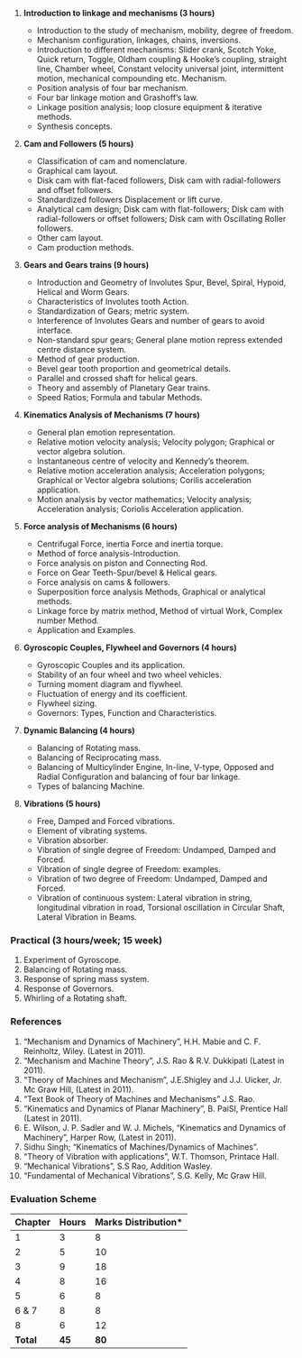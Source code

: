 1. **Introduction to linkage and mechanisms (3 hours)**
   - Introduction to the study of mechanism, mobility, degree of freedom.
   - Mechanism configuration, linkages, chains, inversions.
   - Introduction to different mechanisms: Slider crank, Scotch Yoke, Quick return, Toggle, Oldham coupling & Hooke’s coupling, straight line, Chamber wheel, Constant velocity universal joint, intermittent motion, mechanical compounding etc. Mechanism.
   - Position analysis of four bar mechanism.
   - Four bar linkage motion and Grashoff’s law.
   - Linkage position analysis; loop closure equipment & iterative methods.
   - Synthesis concepts.

2. **Cam and Followers (5 hours)**
   - Classification of cam and nomenclature.
   - Graphical cam layout.
   - Disk cam with flat-faced followers, Disk cam with radial-followers and offset followers.
   - Standardized followers Displacement or lift curve.
   - Analytical cam design; Disk cam with flat-followers; Disk cam with radial-followers or offset followers; Disk cam with Oscillating Roller followers.
   - Other cam layout.
   - Cam production methods.

3. **Gears and Gears trains (9 hours)**
   - Introduction and Geometry of Involutes Spur, Bevel, Spiral, Hypoid, Helical and Worm Gears.
   - Characteristics of Involutes tooth Action.
   - Standardization of Gears; metric system.
   - Interference of Involutes Gears and number of gears to avoid interface.
   - Non-standard spur gears; General plane motion repress extended centre distance system.
   - Method of gear production.
   - Bevel gear tooth proportion and geometrical details.
   - Parallel and crossed shaft for helical gears.
   - Theory and assembly of Planetary Gear trains.
   - Speed Ratios; Formula and tabular Methods.

4. **Kinematics Analysis of Mechanisms (7 hours)**
   - General plan emotion representation.
   - Relative motion velocity analysis; Velocity polygon; Graphical or vector algebra solution.
   - Instantaneous centre of velocity and Kennedy’s theorem.
   - Relative motion acceleration analysis; Acceleration polygons; Graphical or Vector algebra solutions; Corilis acceleration application.
   - Motion analysis by vector mathematics; Velocity analysis; Acceleration analysis; Coriolis Acceleration application.

5. **Force analysis of Mechanisms (6 hours)**
   - Centrifugal Force, inertia Force and inertia torque.
   - Method of force analysis-Introduction.
   - Force analysis on piston and Connecting Rod.
   - Force on Gear Teeth-Spur/bevel & Helical gears.
   - Force analysis on cams & followers.
   - Superposition force analysis Methods, Graphical or analytical methods.
   - Linkage force by matrix method, Method of virtual Work, Complex number Method.
   - Application and Examples.

6. **Gyroscopic Couples, Flywheel and Governors (4 hours)**
   - Gyroscopic Couples and its application.
   - Stability of an four wheel and two wheel vehicles.
   - Turning moment diagram and flywheel.
   - Fluctuation of energy and its coefficient.
   - Flywheel sizing.
   - Governors: Types, Function and Characteristics.

7. **Dynamic Balancing (4 hours)**
   - Balancing of Rotating mass.
   - Balancing of Reciprocating mass.
   - Balancing of Multicylinder Engine, In-line, V-type, Opposed and Radial Configuration and balancing of four bar linkage.
   - Types of balancing Machine.

8. **Vibrations (5 hours)**
   - Free, Damped and Forced vibrations.
   - Element of vibrating systems.
   - Vibration absorber.
   - Vibration of single degree of Freedom: Undamped, Damped and Forced.
   - Vibration of single degree of Freedom: examples.
   - Vibration of two degree of Freedom: Undamped, Damped and Forced.
   - Vibration of continuous system: Lateral vibration in string, longitudinal vibration in road, Torsional oscillation in Circular Shaft, Lateral Vibration in Beams.

### **Practical (3 hours/week; 15 week)**

1. Experiment of Gyroscope.
2. Balancing of Rotating mass.
3. Response of spring mass system.
4. Response of Governors.
5. Whirling of a Rotating shaft.

### **References**

1. “Mechanism and Dynamics of Machinery”, H.H. Mabie and C. F. Reinholtz, Wiley. (Latest in 2011).
2. “Mechanism and Machine Theory”, J.S. Rao & R.V. Dukkipati (Latest in 2011).
3. “Theory of Machines and Mechanism”, J.E.Shigley and J.J. Uicker, Jr. Mc Graw Hill, (Latest in 2011).
4. “Text Book of Theory of Machines and Mechanisms” J.S. Rao.
5. “Kinematics and Dynamics of Planar Machinery”, B. PaiSI, Prentice Hall (Latest in 2011).
6. E. Wilson, J. P. Sadler and W. J. Michels, “Kinematics and Dynamics of Machinery”, Harper Row, (Latest in 2011).
7. Sidhu Singh; “Kinematics of Machines/Dynamics of Machines”.
8. “Theory of Vibration with applications”, W.T. Thomson, Printace Hall.
9. “Mechanical Vibrations”, S.S Rao, Addition Wasley.
10. “Fundamental of Mechanical Vibrations”, S.G. Kelly, Mc Graw Hill.

### **Evaluation Scheme**

| Chapter   | Hours  | Marks Distribution* |
| --------- | ------ | ------------------- |
| 1         | 3      | 8                   |
| 2         | 5      | 10                  |
| 3         | 9      | 18                  |
| 4         | 8      | 16                  |
| 5         | 6      | 8                   |
| 6 & 7     | 8      | 8                   |
| 8         | 6      | 12                  |
| **Total** | **45** | **80**              |

